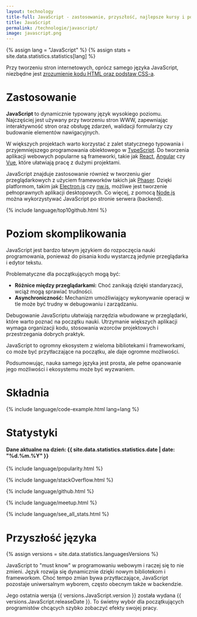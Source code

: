 ```yaml
---
layout: technology
title-full: JavaScript - zastosowanie, przyszłość, najlepsze kursy i polecane książki
title: JavaScript
permalink: /technologie/javascript/
image: javascript.png
---
```


{% assign lang = "JavaScript" %}
{% assign stats = site.data.statistics.statistics[lang] %}

Przy tworzeniu stron internetowych, oprócz samego języka JavaScript, niezbędne
jest [zrozumienie kodu HTML oraz podstaw CSS-a](/technologie/html&css).

# Zastosowanie

**JavaScript** to dynamicznie typowany język wysokiego poziomu. Najczęściej jest używany przy tworzeniu stron WWW,
zapewniając interaktywność stron oraz obsługę zdarzeń, walidacji formularzy czy budowanie elementów nawigacyjnych.

W większych projektach warto korzystać z zalet statycznego typowania i przyjemniejszego programowania obiektowego
w [TypeScript](/technologie/typescript). Do tworzenia aplikacji webowych popularne są frameworki, takie jak
[React](/technologie/react), [Angular](/technologie/angular) czy [Vue](/technologie/vue), które ułatwiają pracę z dużymi projektami.

JavaScript znajduje zastosowanie również w tworzeniu gier przeglądarkowych z użyciem frameworków takich jak [Phaser](/technologie/phaser).
Dzięki platformom, takim jak [Electron.js](https://electron.atom.io/) czy [nw.js](https://nwjs.io/), możliwe jest tworzenie pełnoprawnych
aplikacji desktopowych. Co więcej, z pomocą [Node.js](/technologie/node.js) można wykorzystywać JavaScript po stronie serwera (backend).

{% include language/top10github.html %}

# Poziom skomplikowania

JavaScript jest bardzo łatwym językiem do rozpoczęcia nauki programowania, ponieważ do pisania kodu wystarczą jedynie przeglądarka i edytor tekstu.

Problematyczne dla początkujących mogą być:
- **Różnice między przeglądarkami:** Choć zanikają dzięki standaryzacji, wciąż mogą sprawiać trudności.
- **Asynchroniczność:** Mechanizm umożliwiający wykonywanie operacji w tle może być trudny w debugowaniu i zarządzaniu.

Debugowanie JavaScriptu ułatwiają narzędzia wbudowane w przeglądarki, które warto poznać na początku nauki. Utrzymanie większych aplikacji wymaga organizacji kodu, stosowania wzorców projektowych i przestrzegania dobrych praktyk.

JavaScript to ogromny ekosystem z wieloma bibliotekami i frameworkami, co może być przytłaczające na początku, ale daje ogromne możliwości.

Podsumowując, nauka samego języka jest prosta, ale pełne opanowanie jego możliwości i ekosystemu może być wyzwaniem.

# Składnia

{% include language/code-example.html lang=lang %}

# Statystyki

<h4>Dane aktualne na dzień: {{ site.data.statistics.statistics.date | date: "%d.%m.%Y" }}</h4>

{% include language/popularity.html %}

{% include language/stackOverflow.html %}

{% include language/github.html %}

{% include language/meetup.html %}

{% include language/see_all_stats.html %}

# Przyszłość języka

{% assign versions = site.data.statistics.languagesVersions %}

JavaScript to "must know" w programowaniu webowym i raczej się to nie zmieni. Język rozwija się dynamicznie dzięki
nowym bibliotekom i frameworkom. Choć tempo zmian bywa przytłaczające, JavaScript pozostaje uniwersalnym wyborem,
często obecnym także w backendzie.

Jego ostatnia wersja {{ versions.JavaScript.version }} została wydana {{ versions.JavaScript.releaseDate }}.
To świetny wybór dla początkujących programistów chcących szybko zobaczyć efekty swojej pracy.